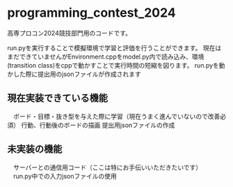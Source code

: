 # programming_contest_2024

高専プロコン2024競技部門用のコードです。

run.pyを実行することで模擬環境で学習と評価を行うことができます。
現在はまだできていませんがEnvironment.cppをmodel.py内で読み込み、環境(transition class)をcppで動かすことで実行時間の短縮を図ります。
run.pyを動かした際に提出用のjsonファイルが作成されます

## 現在実装できている機能
　ボード・目標・抜き型を与えた際に学習（現在うまく進んでいないので改善必須）
  行動、行動後のボードの描画
  提出用jsonファイルの作成

## 未実装の機能
　サーバーとの通信用コード（ここは特にお手伝いいただきたいです）
　run.py中での入力jsonファイルの使用

  
